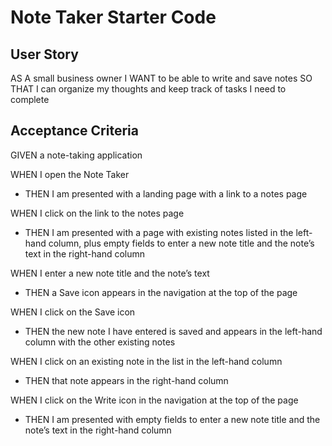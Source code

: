 # Note Taker Starter Code

## User Story

AS A small business owner
I WANT to be able to write and save notes
SO THAT I can organize my thoughts and keep track of tasks I need to complete

## Acceptance Criteria

GIVEN a note-taking application

WHEN I open the Note Taker

- THEN I am presented with a landing page with a link to a notes page

WHEN I click on the link to the notes page

- THEN I am presented with a page with existing notes listed in the left-hand column, plus empty fields to enter a new note title and the note’s text in the right-hand column

WHEN I enter a new note title and the note’s text

- THEN a Save icon appears in the navigation at the top of the page

WHEN I click on the Save icon

- THEN the new note I have entered is saved and appears in the left-hand column with the other existing notes

WHEN I click on an existing note in the list in the left-hand column

- THEN that note appears in the right-hand column

WHEN I click on the Write icon in the navigation at the top of the page

- THEN I am presented with empty fields to enter a new note title and the note’s text in the right-hand column
